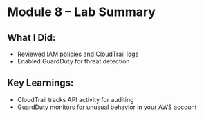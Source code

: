 # Module 8 – Lab Summary

## What I Did:
- Reviewed IAM policies and CloudTrail logs
- Enabled GuardDuty for threat detection

## Key Learnings:
- CloudTrail tracks API activity for auditing
- GuardDuty monitors for unusual behavior in your AWS account
